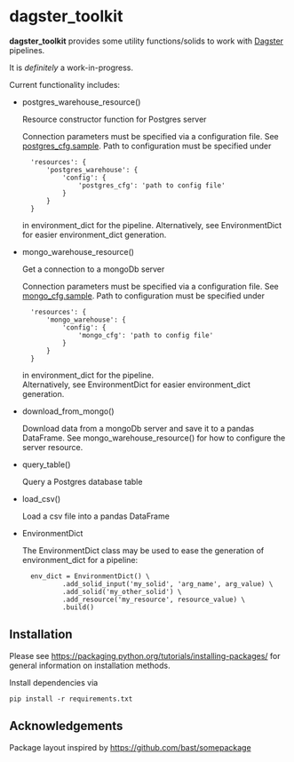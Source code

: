 # dagster_toolkit

**dagster_toolkit** provides some utility functions/solids to work with [Dagster](https://dagster.readthedocs.io/) pipelines.

It is _definitely_ a work-in-progress.

Current functionality includes:

* postgres_warehouse_resource()

    Resource constructor function for Postgres server
    
    Connection parameters must be specified via a configuration file. See [postgres_cfg.sample](db_toolkit/docs/postgres_cfg.sample).
    Path to configuration must be specified under 
        
        'resources': { 
            'postgres_warehouse': {
                'config': {
                    'postgres_cfg': 'path to config file'
                }
            }
        }
    in environment_dict for the pipeline.
    Alternatively, see EnvironmentDict for easier environment_dict generation.

* mongo_warehouse_resource()

    Get a connection to a mongoDb server
    
    Connection parameters must be specified via a configuration file. See [mongo_cfg.sample](db_toolkit/docs/mongo_cfg.sample).
    Path to configuration must be specified under 
        
        'resources': { 
            'mongo_warehouse': {
                'config': {
                    'mongo_cfg': 'path to config file'
                }
            }
        }
    in environment_dict for the pipeline.           
    Alternatively, see EnvironmentDict for easier environment_dict generation.
    
* download_from_mongo()

    Download data from a mongoDb server and save it to a pandas DataFrame. See mongo_warehouse_resource() for how to configure the server resource. 

* query_table()

    Query a Postgres database table

* load_csv()

    Load a csv file into a pandas DataFrame

* EnvironmentDict

    The EnvironmentDict class may be used to ease the generation of environment_dict for a pipeline:
    
        env_dict = EnvironmentDict() \
                .add_solid_input('my_solid', 'arg_name', arg_value) \
                .add_solid('my_other_solid') \
                .add_resource('my_resource', resource_value) \
                .build()

## Installation
Please see https://packaging.python.org/tutorials/installing-packages/ for general information on installation methods.

Install dependencies via

    pip install -r requirements.txt
  
## Acknowledgements

Package layout inspired by https://github.com/bast/somepackage
